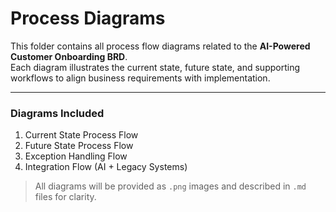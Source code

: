 # Process Diagrams

This folder contains all process flow diagrams related to the **AI-Powered Customer Onboarding BRD**.  
Each diagram illustrates the current state, future state, and supporting workflows to align business requirements with implementation.

---

### Diagrams Included
1. Current State Process Flow  
2. Future State Process Flow  
3. Exception Handling Flow  
4. Integration Flow (AI + Legacy Systems)

> All diagrams will be provided as `.png` images and described in `.md` files for clarity.
